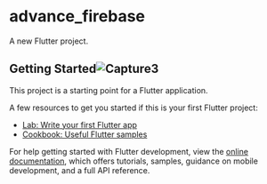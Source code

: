 # advance_firebase

A new Flutter project.

## Getting Started![Capture3](https://github.com/mudakkirafridi/Advance_firebase/assets/139226585/36391eff-1c28-4974-8bb9-84d1eb6f3cc7)


This project is a starting point for a Flutter application.

A few resources to get you started if this is your first Flutter project:

- [Lab: Write your first Flutter app](https://docs.flutter.dev/get-started/codelab)
- [Cookbook: Useful Flutter samples](https://docs.flutter.dev/cookbook)

For help getting started with Flutter development, view the
[online documentation](https://docs.flutter.dev/), which offers tutorials,
samples, guidance on mobile development, and a full API reference.
